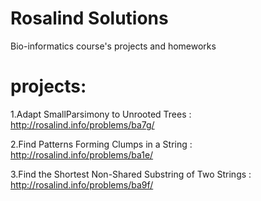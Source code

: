 # Rosalind Solutions
Bio-informatics course's projects and homeworks

# projects:
1.Adapt SmallParsimony to Unrooted Trees
 : http://rosalind.info/problems/ba7g/
 
2.Find Patterns Forming Clumps in a String :
 http://rosalind.info/problems/ba1e/
 
3.Find the Shortest Non-Shared Substring of Two Strings 
: http://rosalind.info/problems/ba9f/
